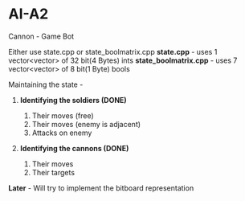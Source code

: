 # AI-A2
Cannon - Game Bot

Either use state.cpp or state_boolmatrix.cpp
**state.cpp** - uses 1 vector<vector<int>> of 32 bit(4 Bytes) ints
**state_boolmatrix.cpp** - uses 7 vector<vector<bool>> of 8 bit(1 Byte) bools 

Maintaining the state - 

1. **Identifying the soldiers (DONE)**
    1. Their moves (free)
    2. Their moves (enemy is adjacent)
    3. Attacks on enemy

2.  **Identifying the cannons (DONE)**
    1. Their moves
    2. Their targets
    
  **Later** - Will try to implement the bitboard representation
